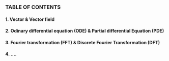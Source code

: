 ### TABLE OF CONTENTS
#### 1. Vector & Vector field
#### 2. Odinary differential equation (ODE) & Partial differential Equation (PDE)
#### 3. Fourier transformation (FFT) & Discrete Fourier Transformation (DFT)
#### 4. ....
